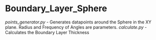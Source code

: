 # Boundary_Layer_Sphere
*points_generator.py* - Generates datapoints around the Sphere in the XY plane. Radius and Frequency of Angles are parameters.
*calculate.py* - Calculates the Boundary Layer Thickness
